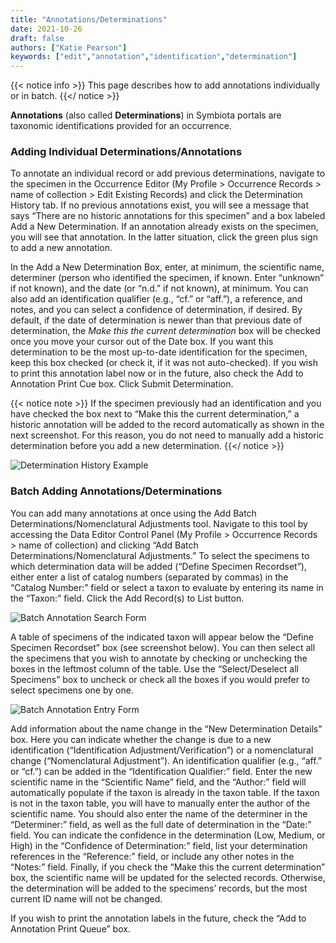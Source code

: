 ```yaml
---
title: "Annotations/Determinations"
date: 2021-10-26
draft: false
authors: ["Katie Pearson"]
keywords: ["edit","annotation","identification","determination"]
---
```


{{< notice info >}}
  This page describes how to add annotations individually or in batch.
{{</ notice >}}

**Annotations** (also called **Determinations**) in Symbiota portals are taxonomic identifications provided for an occurrence.

### Adding Individual Determinations/Annotations

To annotate an individual record or add previous determinations, navigate to the specimen in the Occurrence Editor (My Profile > Occurrence Records > name of collection > Edit Existing Records) and click the Determination History tab. If no previous annotations exist, you will see a message that says “There are no historic annotations for this specimen” and a box labeled Add a New Determination. If an annotation already exists on the specimen, you will see that annotation. In the latter situation, click the green plus sign to add a new annotation.

In the Add a New Determination Box, enter, at minimum, the scientific name, determiner (person who identified the specimen, if known. Enter “unknown” if not known), and the date (or “n.d.” if not known), at minimum. You can also add an identification qualifier (e.g., “cf.” or “aff.”), a reference, and notes, and you can select a confidence of determination, if desired. By default, if the date of determination is newer than that previous date of determination, the _Make this the current determination_ box will be checked once you move your cursor out of the Date box. If you want this determination to be the most up-to-date identification for the specimen, keep this box checked (or check it, if it was not auto-checked). If you wish to print this annotation label now or in the future, also check the Add to Annotation Print Cue box. Click Submit Determination.

{{< notice note >}}
If the specimen previously had an identification and you have checked the box next to “Make this the current determination,” a historic annotation will be added to the record automatically as shown in the next screenshot. For this reason, you do not need to manually add a historic determination before you add a new determination.
{{</ notice >}}

![Determination History Example](/symbiota-docs/images/dethistoryexample.png)

### Batch Adding Annotations/Determinations

You can add many annotations at once using the Add Batch Determinations/Nomenclatural Adjustments tool. Navigate to this tool by accessing the Data Editor Control Panel (My Profile > Occurrence Records > name of collection) and clicking “Add Batch Determinations/Nomenclatural Adjustments.” To select the specimens to which determination data will be added (“Define Specimen Recordset”), either enter a list of catalog numbers (separated by commas) in the “Catalog Number:” field or select a taxon to evaluate by entering its name in the “Taxon:” field. Click the Add Record(s) to List button.

![Batch Annotation Search Form](/symbiota-docs/images/addbatchannotations.png)

A table of specimens of the indicated taxon will appear below the “Define Specimen Recordset” box (see screenshot below). You can then select all the specimens that you wish to annotate by checking or unchecking the boxes in the leftmost column of the table. Use the “Select/Deselect all Specimens” box to uncheck or check all the boxes if you would prefer to select specimens one by one.

![Batch Annotation Entry Form](/symbiota-docs/images/batchannotationform.png)

Add information about the name change in the “New Determination Details” box. Here you can indicate whether the change is due to a new identification (“Identification Adjustment/Verification”) or a nomenclatural change (“Nomenclatural Adjustment”). An identification qualifier (e.g., “aff.” or “cf.”) can be added in the “Identification Qualifier:” field. Enter the new scientific name in the “Scientific Name” field, and the “Author:” field will automatically populate if the taxon is already in the taxon table. If the taxon is not in the taxon table, you will have to manually enter the author of the scientific name. You should also enter the name of the determiner in the “Determiner:” field, as well as the full date of determination in the “Date:” field. You can indicate the confidence in the determination (Low, Medium, or High) in the “Confidence of Determination:” field, list your determination references in the “Reference:” field, or include any other notes in the “Notes:” field. Finally, if you check the “Make this the current determination” box, the scientific name will be updated for the selected records. Otherwise, the determination will be added to the specimens’ records, but the most current ID name will not be changed.

If you wish to print the annotation labels in the future, check the “Add to Annotation Print Queue” box.

